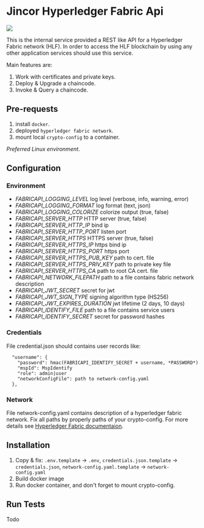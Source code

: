 # Jincor Hyperledger Fabric Api
![](https://travis-ci.org/JincorTech/hyperledger-fabricapi.svg?branch=master)

This is the internal service provided a REST like API for a Hyperledger Fabric network (HLF).
In order to access the HLF blockchain by using any other application services should use this service.

Main features are:

1. Work with certificates and private keys.
1. Deploy & Upgrade a chaincode.
1. Invoke & Query a chaincode.


## Pre-requests

1. install `docker`.
1. deployed `hyperledger fabric network`.
1. mount local `crypto-config` to a container.

*Preferred Linux environment*.


## Configuration

### Environment

* *FABRICAPI_LOGGING_LEVEL* log level (verbose, info, warning, error)
* *FABRICAPI_LOGGING_FORMAT* log format (text, json)
* *FABRICAPI_LOGGING_COLORIZE* colorize output (true, false)
* *FABRICAPI_SERVER_HTTP* HTTP server (true, false)
* *FABRICAPI_SERVER_HTTP_IP* bind ip
* *FABRICAPI_SERVER_HTTP_PORT* listen port
* *FABRICAPI_SERVER_HTTPS* HTTPS server (true, false)
* *FABRICAPI_SERVER_HTTPS_IP* https bind ip
* *FABRICAPI_SERVER_HTTPS_PORT* https port
* *FABRICAPI_SERVER_HTTPS_PUB_KEY* path to cert. file
* *FABRICAPI_SERVER_HTTPS_PRIV_KEY* path to private key file
* *FABRICAPI_SERVER_HTTPS_CA* path to root CA cert. file
* *FABRICAPI_NETWORK_FILEPATH* path to a file contains fabric network description
* *FABRICAPI_JWT_SECRET* secret for jwt
* *FABRICAPI_JWT_SIGN_TYPE* signing algorithm type (HS256)
* *FABRICAPI_JWT_EXPIRES_DURATION* jwt lifetime (2 days, 10 days)
* *FABRICAPI_IDENTIFY_FILE* path to a file contains service users
* *FABRICAPI_IDENTIFY_SECRET* secret for password hashes

### Credentials

File credential.json should contains user records like:
```
  "username": {
    "password": hmac(FABRICAPI_IDENTIFY_SECRET + username, *PASSWORD*)
    "mspId": MspIdentify
    "role": admin|user
    "networkConfigFile": path to network-config.yaml
  },
```

### Network

File network-config.yaml contains description of a hyperledger fabric network.
Fix all paths by properly paths of your crypto-config. For more details see [Hyperledger Fabric documentaion](http://hyperledger-fabric.readthedocs.io/en/latest/build_network.html).

## Installation

1. Copy & fix: `.env.template` -> `.env`, `credentials.json.template` -> `credentials.json`, `network-config.yaml.template` -> `network-config.yaml`
1. Build docker image
1. Run docker container, and don't forget to mount crypto-config.


## Run Tests

Todo

